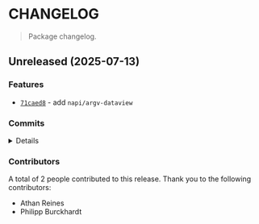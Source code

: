 # CHANGELOG

> Package changelog.

<section class="release" id="unreleased">

## Unreleased (2025-07-13)

<section class="features">

### Features

-   [`71caed8`](https://github.com/stdlib-js/stdlib/commit/71caed8ffc755e2cbfa95c997a0336e5997da7e4) - add `napi/argv-dataview`

</section>

<!-- /.features -->

<section class="commits">

### Commits

<details>

-   [`b3954ec`](https://github.com/stdlib-js/stdlib/commit/b3954ec4fbcc4d0ad5a3071fb3884555efbeaf4e) - **chore:** minor clean-up _(by Philipp Burckhardt)_
-   [`49f64f7`](https://github.com/stdlib-js/stdlib/commit/49f64f70bee8b4638a0a2a6fdab0af04e8a42597) - **docs:** fix descriptions _(by Athan Reines)_
-   [`71caed8`](https://github.com/stdlib-js/stdlib/commit/71caed8ffc755e2cbfa95c997a0336e5997da7e4) - **feat:** add `napi/argv-dataview` _(by Athan Reines)_

</details>

</section>

<!-- /.commits -->

<section class="contributors">

### Contributors

A total of 2 people contributed to this release. Thank you to the following contributors:

-   Athan Reines
-   Philipp Burckhardt

</section>

<!-- /.contributors -->

</section>

<!-- /.release -->

